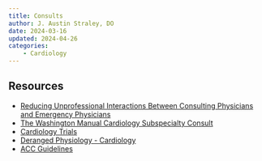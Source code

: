 ```yaml
---
title: Consults
author: J. Austin Straley, DO
date: 2024-03-16
updated: 2024-04-26
categories:
    - Cardiology
---
```


## Resources

* [Reducing Unprofessional Interactions Between Consulting Physicians and Emergency Physicians][1]
* [The Washington Manual Cardiology Subspecialty Consult][2]
* [Cardiology Trials][3]
* [Deranged Physiology - Cardiology][4]
* [ACC Guidelines][5]

[1]: https://med.stanford.edu/content/dam/sm/gme/program_portal/pd/pd_meet/2019-2020/Public%20-%20Professionalism%20presentation%20PD%20MEETING%2011.2019v2.pdf
[2]: https://www.amazon.com/Washington-Manual%C2%AE-Cardiology-Subspecialty-Consult/dp/0781791510
[3]: http://cardiologytrials.org/
[4]: https://derangedphysiology.com/main/cicm-primary-exam/required-reading/cardiovascular-system
[5]: https://www.acc.org/Guidelines
